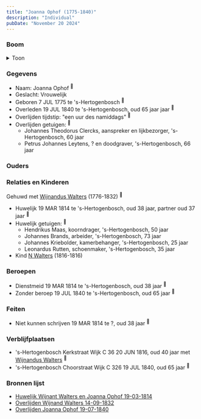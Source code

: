 ```yaml
---
title: "Joanna Ophof (1775-1840)"
description: "Individual"
pubDate: "November 20 2024"
---
```


### Boom
<details><summary>Toon</summary>

![test](https://www.plantuml.com/plantuml/svg/dP5DIyD048Rl-oi6U_1Ko9UsbbArag2YLVp0OzaaOxDcirjsDaWe_U-k9aIX8iNRCiipyxmpPsIviNKb6PL2hRdX5QGyArT6rog_q58Ri8OhSb-eB2j4Zf09aqbitrYjRGCLLYaQQajaqQ2spHhPZwwPv4ImOG0mroP7yrI8h5H8D9rMNAZP34AsPUmGxhz64MCjSd2jkL8SxjQ5VZq0Jd3bUNvm0ZqtIEPn68Uk-UPLeCotC9saF6sMgRPMucG68xX-lW5_D3g2GnfUeh5wXIhLb1K_62fhAPTSvSlCQA9KEpi7-oSjFOwyNNhRQxw8D-NOck25IxS2wbqz7s0GXybHCl_3qUybZ-5q3wi87kDxPnK6lrbrKjF9E-QvKAisn-tvWoFyw4ijyJmlYc0WnQgm3KgftvrUZovsSWJZVN84dikn-1np_8zb_qblMNVwuR2pPzr-lmjTgc5dpDWPkgDKyWC0)
</details>

### Gegevens
- Naam: Joanna Ophof <sup><a href="../s00163/" style="text-decoration:none" title="Huwelijk Wijnant Walters en Joanna Ophof 19-03-1814">:link:</a></sup>
- Geslacht: Vrouwelijk
- Geboren 7 JUL 1775 te 's-Hertogenbosch <sup><a href="../s00176/" style="text-decoration:none" title="Overlijden Joanna Ophof 19-07-1840">:link:</a></sup>
- Overleden 19 JUL 1840 te 's-Hertogenbosch, oud 65 jaar jaar <sup><a href="../s00176/" style="text-decoration:none" title="Overlijden Joanna Ophof 19-07-1840">:link:</a></sup>
- Overlijden tijdstip: "een uur des namiddags" <sup><a href="../s00176/" style="text-decoration:none" title="Overlijden Joanna Ophof 19-07-1840">:link:</a></sup>
- Overlijden getuigen: <sup><a href="../s00176/" style="text-decoration:none" title="Overlijden Joanna Ophof 19-07-1840">:link:</a></sup>
  - Johannes Theodorus Clercks, aanspreker en lijkbezorger, \'s-Hertogenbosch, 60 jaar
  - Petrus Johannes Leytens, \? en doodgraver, \'s-Hertogenbosch, 66 jaar

### Ouders

### Relaties en Kinderen

Gehuwd met [Wijnandus Walters](../i00101/) (1776-1832) <sup><a href="../s00163/" style="text-decoration:none" title="Huwelijk Wijnant Walters en Joanna Ophof 19-03-1814">:link:</a></sup>
- Huwelijk 19 MAR 1814 te 's-Hertogenbosch, oud 38 jaar, partner oud 37 jaar <sup><a href="../s00163/" style="text-decoration:none" title="Huwelijk Wijnant Walters en Joanna Ophof 19-03-1814">:link:</a></sup>
- Huwelijk getuigen:  <sup><a href="../s00163/" style="text-decoration:none" title="Huwelijk Wijnant Walters en Joanna Ophof 19-03-1814">:link:</a></sup>
  - Hendrikus Maas, koorndrager, \'s-Hertogenbosch, 50 jaar
  - Johannes Brands, arbeider, \'s-Hertogenbosch, 73 jaar
  - Johannes Kriebolder, kamerbehanger, \'s-Hertogenbosch, 25 jaar
  - Leonardus Rutten, schoenmaker, \'s-Hertogenbosch, 35 jaar
- Kind [N Walters](../i00128/) (1816-1816)

### Beroepen
- Dienstmeid 19 MAR 1814 te 's-Hertogenbosch, oud 38 jaar <sup><a href="../s00163/" style="text-decoration:none" title="Huwelijk Wijnant Walters en Joanna Ophof 19-03-1814">:link:</a></sup>
- Zonder beroep 19 JUL 1840 te 's-Hertogenbosch, oud 65 jaar <sup><a href="../s00176/" style="text-decoration:none" title="Overlijden Joanna Ophof 19-07-1840">:link:</a></sup>

### Feiten
- Niet kunnen schrijven 19 MAR 1814 te ?, oud 38 jaar <sup><a href="../s00163/" style="text-decoration:none" title="Huwelijk Wijnant Walters en Joanna Ophof 19-03-1814">:link:</a></sup>

### Verblijfplaatsen
- 's-Hertogenbosch Kerkstraat Wijk C 36 20 JUN 1816, oud 40 jaar met [Wijnandus Walters](../i00101/) <sup><a href="../s00296/" style="text-decoration:none" title="Geboorte N Walters 20-06-1816">:link:</a></sup>
- 's-Hertogenbosch Choorstraat Wijk C 326 19 JUL 1840, oud 65 jaar  <sup><a href="../s00176/" style="text-decoration:none" title="Overlijden Joanna Ophof 19-07-1840">:link:</a></sup>

### Bronnen lijst
- [Huwelijk Wijnant Walters en Joanna Ophof 19-03-1814](../s00163/)
- [Overlijden Wijnand Walters 14-09-1832](../s00175/)
- [Overlijden Joanna Ophof 19-07-1840](../s00176/)